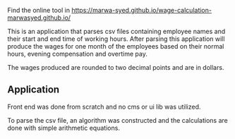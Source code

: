 Find the online tool in https://marwa-syed.github.io/wage-calculation-marwasyed.github.io/




This is an application that parses csv files containing employee names and their start and end time of working hours. After parsing this application will produce the wages for one month of the employees based on their normal hours, evening compensation and overtime pay. 

The wages produced are rounded to two decimal points and are in dollars.

Application 
----------------------
Front end was done from scratch and no cms or ui lib was utilized.

To parse the csv file, an algorithm was constructed and the calculations are done with simple arithmetic equations.

